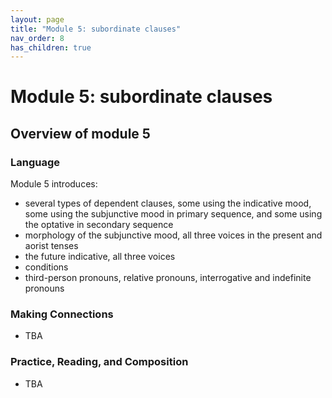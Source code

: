 ```yaml
---
layout: page
title: "Module 5: subordinate clauses"
nav_order: 8
has_children: true
---
```



# Module 5:  subordinate clauses


## Overview of module 5

### Language

Module 5 introduces:

- several types of dependent clauses, some using the indicative mood, some using the subjunctive mood in primary sequence, and some using the optative in secondary sequence
- morphology of the subjunctive mood, all three voices in the present and aorist tenses 
- the future indicative, all three voices
- conditions
- third-person pronouns, relative pronouns, interrogative and indefinite pronouns

### Making Connections 

- TBA

### Practice, Reading, and Composition

- TBA

